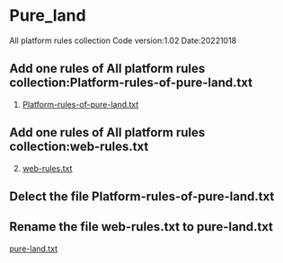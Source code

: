 # Pure_land
All platform rules collection
Code version:1.02
Date:20221018

## Add one rules of All platform rules collection:Platform-rules-of-pure-land.txt

1. [Platform-rules-of-pure-land.txt](https://github.com/honeyuee/Pure_land/files/9721029/Platform-rules-of-pure-land.txt)


## Add one rules of All platform rules collection:web-rules.txt
2. [web-rules.txt](https://github.com/honeyuee/Pure_land/files/9726624/web-rules.txt)


## Delect the file Platform-rules-of-pure-land.txt
## Rename the file web-rules.txt to pure-land.txt
[pure-land.txt](https://github.com/honeyuee/Pure_land/files/9811993/pure-land.txt)
